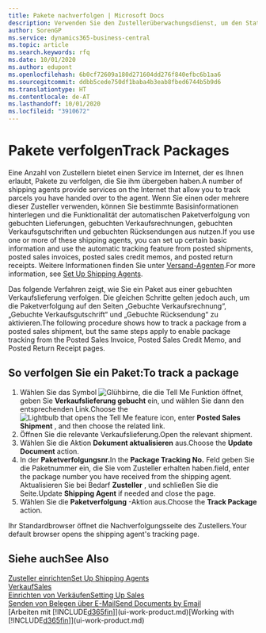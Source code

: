 ```yaml
---
title: Pakete nachverfolgen | Microsoft Docs
description: Verwenden Sie den Zustellerüberwachungsdienst, um den Status einer Lieferung anzuzeigen.
author: SorenGP
ms.service: dynamics365-business-central
ms.topic: article
ms.search.keywords: rfq
ms.date: 10/01/2020
ms.author: edupont
ms.openlocfilehash: 6b0cf72609a180d271604dd276f840efbc6b1aa6
ms.sourcegitcommit: ddbb5cede750df1baba4b3eab8fbed6744b5b9d6
ms.translationtype: HT
ms.contentlocale: de-AT
ms.lasthandoff: 10/01/2020
ms.locfileid: "3910672"
---
```

# <a name="track-packages"></a><span data-ttu-id="d7f2a-103">Pakete verfolgen</span><span class="sxs-lookup"><span data-stu-id="d7f2a-103">Track Packages</span></span>

<span data-ttu-id="d7f2a-104">Eine Anzahl von Zustellern bietet einen Service im Internet, der es Ihnen erlaubt, Pakete zu verfolgen, die Sie ihm übergeben haben.</span><span class="sxs-lookup"><span data-stu-id="d7f2a-104">A number of shipping agents provide services on the Internet that allow you to track parcels you have handed over to the agent.</span></span> <span data-ttu-id="d7f2a-105">Wenn Sie einen oder mehrere dieser Zusteller verwenden, können Sie bestimmte Basisinformationen hinterlegen und die Funktionalität der automatischen Paketverfolgung von gebuchten Lieferungen, gebuchten Verkaufsrechnungen, gebuchten Verkaufsgutschriften und gebuchten Rücksendungen aus nutzen.</span><span class="sxs-lookup"><span data-stu-id="d7f2a-105">If you use one or more of these shipping agents, you can set up certain basic information and use the automatic tracking feature from posted shipments, posted sales invoices, posted sales credit memos, and posted return receipts.</span></span> <span data-ttu-id="d7f2a-106">Weitere Informationen finden Sie unter [Versand-Agenten](sales-how-to-set-up-shipping-agents.md).</span><span class="sxs-lookup"><span data-stu-id="d7f2a-106">For more information, see [Set Up Shipping Agents](sales-how-to-set-up-shipping-agents.md).</span></span>  

<span data-ttu-id="d7f2a-107">Das folgende Verfahren zeigt, wie Sie ein Paket aus einer gebuchten Verkaufslieferung verfolgen. Die gleichen Schritte gelten jedoch auch, um die Paketverfolgung auf den Seiten „Gebuchte Verkaufsrechnung“, „Gebuchte Verkaufsgutschrift“ und „Gebuchte Rücksendung“ zu aktivieren.</span><span class="sxs-lookup"><span data-stu-id="d7f2a-107">The following procedure shows how to track a package from a posted sales shipment, but the same steps apply to enable package tracking from the Posted Sales Invoice, Posted Sales Credit Memo, and Posted Return Receipt pages.</span></span>  

## <a name="to-track-a-package"></a><span data-ttu-id="d7f2a-108">So verfolgen Sie ein Paket:</span><span class="sxs-lookup"><span data-stu-id="d7f2a-108">To track a package</span></span>

1. <span data-ttu-id="d7f2a-109">Wählen Sie das Symbol ![Glühbirne, die die Tell Me Funktion öffnet](media/ui-search/search_small.png "Tell Me-Funktion"), geben Sie **Verkaufslieferung gebucht** ein, und wählen Sie dann den entsprechenden Link.</span><span class="sxs-lookup"><span data-stu-id="d7f2a-109">Choose the ![Lightbulb that opens the Tell Me feature](media/ui-search/search_small.png "Tell me what you want to do") icon, enter **Posted Sales Shipment** , and then choose the related link.</span></span>
2. <span data-ttu-id="d7f2a-110">Öffnen Sie die relevante Verkaufslieferung.</span><span class="sxs-lookup"><span data-stu-id="d7f2a-110">Open the relevant shipment.</span></span>
3. <span data-ttu-id="d7f2a-111">Wählen Sie die Aktion **Dokument aktualisieren** aus.</span><span class="sxs-lookup"><span data-stu-id="d7f2a-111">Choose the **Update Document** action.</span></span>
4. <span data-ttu-id="d7f2a-112">In der **Paketverfolgungsnr.**</span><span class="sxs-lookup"><span data-stu-id="d7f2a-112">In the **Package Tracking No.**</span></span> <span data-ttu-id="d7f2a-113">Feld geben Sie die Paketnummer ein, die Sie vom Zusteller erhalten haben.</span><span class="sxs-lookup"><span data-stu-id="d7f2a-113">field, enter the package number you have received from the shipping agent.</span></span> <span data-ttu-id="d7f2a-114">Aktualisieren Sie bei Bedarf **Zusteller** , und schließen Sie die Seite.</span><span class="sxs-lookup"><span data-stu-id="d7f2a-114">Update **Shipping Agent** if needed and close the page.</span></span>
5. <span data-ttu-id="d7f2a-115">Wählen Sie die **Paketverfolgung** -Aktion aus.</span><span class="sxs-lookup"><span data-stu-id="d7f2a-115">Choose the **Track Package** action.</span></span>

<span data-ttu-id="d7f2a-116">Ihr Standardbrowser öffnet die Nachverfolgungsseite des Zustellers.</span><span class="sxs-lookup"><span data-stu-id="d7f2a-116">Your default browser opens the shipping agent's tracking page.</span></span>

## <a name="see-also"></a><span data-ttu-id="d7f2a-117">Siehe auch</span><span class="sxs-lookup"><span data-stu-id="d7f2a-117">See Also</span></span>

[<span data-ttu-id="d7f2a-118">Zusteller einrichten</span><span class="sxs-lookup"><span data-stu-id="d7f2a-118">Set Up Shipping Agents</span></span>](sales-how-to-set-up-shipping-agents.md)  
[<span data-ttu-id="d7f2a-119">Verkauf</span><span class="sxs-lookup"><span data-stu-id="d7f2a-119">Sales</span></span>](sales-manage-sales.md)  
[<span data-ttu-id="d7f2a-120">Einrichten von Verkäufen</span><span class="sxs-lookup"><span data-stu-id="d7f2a-120">Setting Up Sales</span></span>](sales-setup-sales.md)  
[<span data-ttu-id="d7f2a-121">Senden von Belegen über E-Mail</span><span class="sxs-lookup"><span data-stu-id="d7f2a-121">Send Documents by Email</span></span>](ui-how-send-documents-email.md)  
<span data-ttu-id="d7f2a-122">[Arbeiten mit [!INCLUDE[d365fin](includes/d365fin_md.md)]](ui-work-product.md)</span><span class="sxs-lookup"><span data-stu-id="d7f2a-122">[Working with [!INCLUDE[d365fin](includes/d365fin_md.md)]](ui-work-product.md)</span></span>
